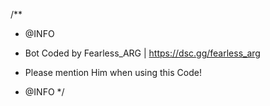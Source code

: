 /**
  * @INFO
  * Bot Coded by Fearless_ARG | https://dsc.gg/fearless_arg
  
  * Please mention Him when using this Code!
  * @INFO
*/


